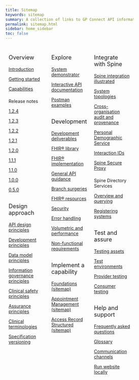 ```yaml
---
title: Sitemap
keywords: sitemap
summary: A collection of links to GP Connect API information
permalink: sitemap.html
sidebar: home_sidebar
toc: false
---
```

<style>
* {
  box-sizing: border-box;
}

/* Create three equal columns that floats next to each other */
.column {
  float: left;
  width: 33.33%;
  padding: 10px;

}

/* Clear floats after the columns */
.row:after {
  content: "";
  display: table;
  clear: both;
}
</style>

<div class="row">
  <div class="column">
   <p style="font-size:18px">Overview</p>
    	<p><a href="/index.html">Introduction</a></p>
    	<p><a href="/overview_engage.html">Getting started</a></p>
    	<p><a href="/overview_priority_capabilities.html">Capabilities</a></p>
	<p style="padding-top:8px">Release notes</p>
	<p><a href="/overview_release_notes_1_2_4.html">1.2.4</a></p>  
    	<p><a href="/overview_release_notes_1_2_3.html">1.2.3</a></p>
    	<p><a href="/overview_release_notes_1_2_2.html">1.2.2</a></p>
    	<p><a href="/overview_release_notes_1_2_1.html">1.2.1</a></p>
    	<p><a href="/overview_release_notes_1_2_0.html">1.2.0</a></p>
    	<p><a href="/overview_release_notes_1_1_1.html">1.1.1</a></p>
    	<p><a href="/overview_release_notes_1_1_0.html">1.1.0</a></p>
    	<p><a href="/overview_release_notes_1_0_0.html">1.0.0</a></p>
    	<p><a href="/overview_release_notes_0_5_0.html">0.5.0</a></p>
    <p style="font-size:18px; padding-top:15px">Design approach</p>
    	<p><a href="/designprinciples_open_api_principles.html">API design principles</a></p>
	<p><a href="/designprinciples_development_principles.html">Development principles</a></p>
	<p><a href="/designprinciples_data_model_principles.html">Data model principles</a></p>
	<p><a href="/designprinciples_ig_principles.html">Information governance principles</a></p>
	<p><a href="/designprinciples_clinical_safety_principles.html">Clinical safety principles</a></p>
	<p><a href="/designprinciples_assurance_principles.html">Assurance principles</a></p>
	<p><a href="/design_clinical_terminologies.html">Clinical terminologies</a></p>
	<p><a href="/design_product_versioning.html">Specification versioning</a></p> 
  </div>
  <div class="column">
    <p style="font-size:18px">Explore</p>
    	<p><a href="/system_demonstrator.html">System demonstrator</a></p>
	<p><a href="/system_swagger.html">Interactive API documentation</a></p>
	<p><a href="/system_reference_postman.html">Postman examples</a></p>
    <p style="font-size:18px; padding-top:15px">Development</p>
    	<p><a href="/development_deliverables.html">Development deliverables</a></p>
	<p><a href="/development_fhir_open_source_guidance.html">FHIR&reg; library</a></p>
	<p><a href="/development_fhir_api_guidance.html">FHIR&reg; implementation</a></p>
	<p><a href="/development_general_api_guidance.html">General API guidance</a></p>
	<p><a href="/development_branch_surgeries.html">Branch surgeries</a></p>
	<p><a href="/development_fhir_resource_guidance.html">FHIR&reg; resources</a></p>
	<p><a href="/development_api_security_guidance.html">Security</a></p>
	<p><a href="/development_fhir_error_handling_guidance.html">Error handling</a></p>
	<p><a href="/development_api_volume_and_performance.html">Volumetric and performance</a></p>
	<p><a href="/development_api_non_functional_requirements.html">Non-functional requirements</a></p>
    <p style="font-size:18px; padding-top:15px">Implement a capability</p>
	<p><a href="/sitemap_foundations.html">Foundations (sitemap)</a></p>
	<p><a href="/sitemap_appointment_management.html">Appointment Management (sitemap)</a></p> 
	<p><a href="/sitemap_access_record_structured.html">Access Record Structured (sitemap)</a></p>   
  </div>
  <div class="column">
    <p style="font-size:18px">Integrate with Spine</p>
    	<p><a href="/integration_illustrated.html">Spine integration illustrated</a></p>
	<p><a href="/integration_system_topologies.html">System topologies</a></p>
	<p><a href="/integration_illustrated.html">Cross-organisation audit and provenance</a></p>
	<p><a href="/integration_system_topologies.html">Personal Demographic Service</a></p>
	<p><a href="/integration_interaction_ids.html">Interaction IDs</a></p>
	<p><a href="/integration_spine_secure_proxy.html">Spine Secure Proxy</a></p>
	<p style="padding-top:8px">Spine Directory Services</p>
	<p><a href="/integration_spine_directory_service.html">Overview and querying</a></p>
	<p><a href="/integration_sds_registering_endpoints.html">Registering systems</a></p>
    <p style="font-size:18px; padding-top:15px">Test and assure</p>
    	<p><a href="/testing_deliverables.html">Testing assets</a></p>
	<p><a href="/testing_environments.html">Test environments</a></p>
	<p><a href="/testing_api_provider_testing.html">Provider testing</a></p>
	<p><a href="/testing_api_consumer_testing.html">Consumer testing</a></p>
    <p style="font-size:18px; padding-top:15px">Help and support</p>
    	<p><a href="/support_faq.html">Frequently asked questions</a></p>
    	<p><a href="/overview_glossary.html">Glossary</a></p>
    	<p><a href="/support_communications.html">Communication channels</a></p>
    	<p><a href="/support_run_website_locally.html">Run website locally</a></p>
  </div>
</div>
